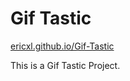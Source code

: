 # Gif Tastic

[ericxl.github.io/Gif-Tastic](https://ericxl.github.io/Gif-Tastic)

This is a Gif Tastic Project.